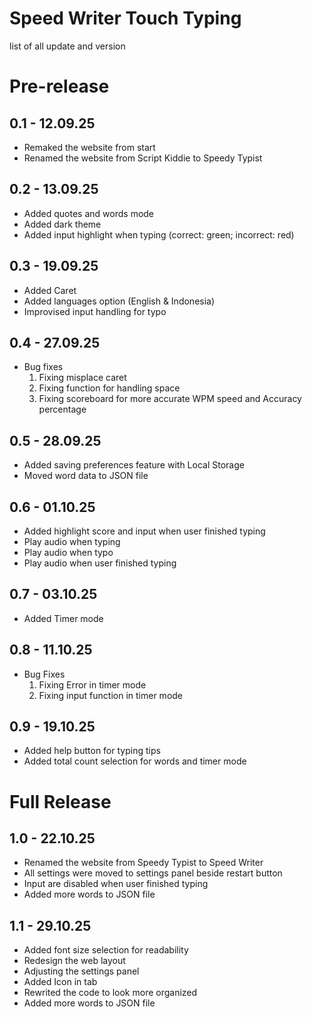 # Speed Writer Touch Typing

list of all update and version

# Pre-release

## 0.1 - 12.09.25
- Remaked the website from start
- Renamed the website from Script Kiddie to Speedy Typist

## 0.2 - 13.09.25
- Added quotes and words mode
- Added dark theme
- Added input highlight when typing (correct: green; incorrect: red)

## 0.3 - 19.09.25
- Added Caret
- Added languages option (English & Indonesia)
- Improvised input handling for typo

## 0.4 - 27.09.25
- Bug fixes
  1. Fixing misplace caret
  2. Fixing function for handling space
  3. Fixing scoreboard for more accurate WPM speed and Accuracy percentage  

## 0.5 - 28.09.25
- Added saving preferences feature with Local Storage
- Moved word data to JSON file

## 0.6 - 01.10.25
- Added highlight score and input when user finished typing
- Play audio when typing
- Play audio when typo
- Play audio when user finished typing

## 0.7 - 03.10.25
- Added Timer mode

## 0.8 - 11.10.25
- Bug Fixes
  1. Fixing Error in timer mode
  2. Fixing input function in timer mode

## 0.9 - 19.10.25
- Added help button for typing tips
- Added total count selection for words and timer mode

# Full Release

## 1.0 - 22.10.25
- Renamed the website from Speedy Typist to Speed Writer
- All settings were moved to settings panel beside restart button
- Input are disabled when user finished typing
- Added more words to JSON file

## 1.1 - 29.10.25
- Added font size selection for readability
- Redesign the web layout
- Adjusting the settings panel
- Added Icon in tab
- Rewrited the code to look more organized
- Added more words to JSON file
